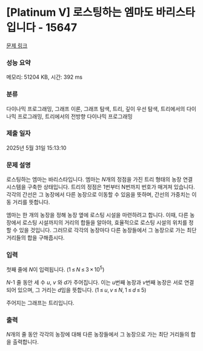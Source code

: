 # [Platinum V] 로스팅하는 엠마도 바리스타입니다 - 15647 

[문제 링크](https://www.acmicpc.net/problem/15647) 

### 성능 요약

메모리: 51204 KB, 시간: 392 ms

### 분류

다이나믹 프로그래밍, 그래프 이론, 그래프 탐색, 트리, 깊이 우선 탐색, 트리에서의 다이나믹 프로그래밍, 트리에서의 전방향 다이나믹 프로그래밍

### 제출 일자

2025년 5월 31일 15:13:10

### 문제 설명

<p>로스팅하는 엠마는 바리스타입니다. 엠마는 <em>N</em>개의 정점을 가진 트리 형태의 농장 연결 시스템을 구축한 상태입니다. 트리의 정점은 1번부터 N번까지 번호가 매겨져 있습니다. 각각의 간선은 그 농장에서 다른 농장으로 이동할 수 있음을 뜻하며, 간선의 가중치는 이동 거리를 뜻합니다.</p>

<p>엠마는 한 개의 농장을 정해 농장 옆에 로스팅 시설을 마련하려고 합니다. 이때, 다른 농장에서 로스팅 시설까지의 거리의 합들을 알아야, 효율적으로 로스팅 시설의 위치를 정할 수 있을 것입니다. 그러므로 각각의 농장마다 다른 농장들에서 그 농장으로 가는 최단 거리들의 합을 구해줍시다.</p>

### 입력 

 <p>첫째 줄에 <em>N</em>이 입력됩니다. (1 ≤ <em>N</em> ≤ 3 × 10<sup>5</sup>)</p>

<p><em>N</em>-1 줄 동안 세 수 <em>u</em>, <em>v</em> 와 <em>d</em>가 주어집니다. 이는 <em>u</em>번째 농장과 <em>v</em>번째 농장은 서로 연결되어 있으며, 그 거리는 <em>d</em>임을 뜻합니다. (1 ≤ <em>u</em>, <em>v</em> ≤ <em>N</em>, 1 ≤ <em>d</em> ≤ 5)</p>

<p>주어지는 그래프는 트리입니다.</p>

### 출력 

 <p><em>N</em>개의 줄 동안 각각의 농장에 대해 다른 농장들에서 그 농장으로 가는 최단 거리들의 합을 출력합니다.</p>

